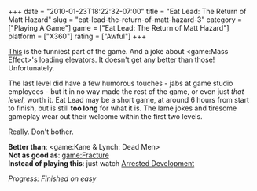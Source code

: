 +++
date = "2010-01-23T18:22:32-07:00"
title = "Eat Lead: The Return of Matt Hazard"
slug = "eat-lead-the-return-of-matt-hazard-3"
category = ["Playing A Game"]
game = ["Eat Lead: The Return of Matt Hazard"]
platform = ["X360"]
rating = ["Awful"]
+++

<a href="http://www.gametrailers.com/video/hazard-vs-eat-lead/44815">This</a> is the funniest part of the game.  And a joke about <game:Mass Effect>'s loading elevators.  It doesn't get any better than those!  Unfortunately.

The last level did have a few humorous touches - jabs at game studio employees - but it in no way made the rest of the game, or even just <i>that level</i>, worth it.  Eat Lead may be a short game, at around 6 hours from start to finish, but is still <b>too long</b> for what it is.  The lame jokes and tiresome gameplay wear out their welcome within the first two levels.

Really.  Don't bother.

<b>Better than</b>: <game:Kane & Lynch: Dead Men>  
<b>Not as good as</b>: <game:Fracture>  
<b>Instead of playing this</b>: just watch <a href="http://www.amazon.com/dp/B000JJ3Y78">Arrested Development</a>

<i>Progress: Finished on easy</i>
